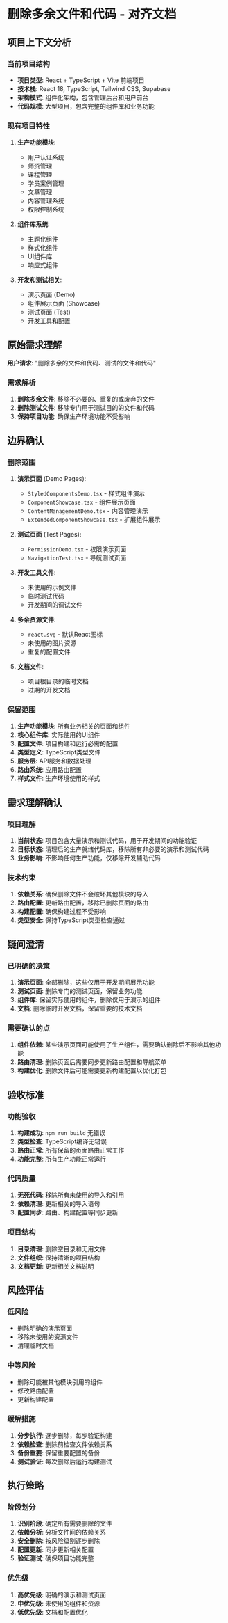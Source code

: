 # 删除多余文件和代码 - 对齐文档

## 项目上下文分析

### 当前项目结构
- **项目类型**: React + TypeScript + Vite 前端项目
- **技术栈**: React 18, TypeScript, Tailwind CSS, Supabase
- **架构模式**: 组件化架构，包含管理后台和用户前台
- **代码规模**: 大型项目，包含完整的组件库和业务功能

### 现有项目特性
1. **生产功能模块**:
   - 用户认证系统
   - 师资管理
   - 课程管理
   - 学员案例管理
   - 文章管理
   - 内容管理系统
   - 权限控制系统

2. **组件库系统**:
   - 主题化组件
   - 样式化组件
   - UI组件库
   - 响应式组件

3. **开发和测试相关**:
   - 演示页面 (Demo)
   - 组件展示页面 (Showcase)
   - 测试页面 (Test)
   - 开发工具和配置

## 原始需求理解

**用户请求**: "删除多余的文件和代码、测试的文件和代码"

### 需求解析
1. **删除多余文件**: 移除不必要的、重复的或废弃的文件
2. **删除测试文件**: 移除专门用于测试目的的文件和代码
3. **保持项目功能**: 确保生产环境功能不受影响

## 边界确认

### 删除范围
1. **演示页面** (Demo Pages):
   - `StyledComponentsDemo.tsx` - 样式组件演示
   - `ComponentShowcase.tsx` - 组件展示页面
   - `ContentManagementDemo.tsx` - 内容管理演示
   - `ExtendedComponentShowcase.tsx` - 扩展组件展示

2. **测试页面** (Test Pages):
   - `PermissionDemo.tsx` - 权限演示页面
   - `NavigationTest.tsx` - 导航测试页面

3. **开发工具文件**:
   - 未使用的示例文件
   - 临时测试代码
   - 开发期间的调试文件

4. **多余资源文件**:
   - `react.svg` - 默认React图标
   - 未使用的图片资源
   - 重复的配置文件

5. **文档文件**:
   - 项目根目录的临时文档
   - 过期的开发文档

### 保留范围
1. **生产功能模块**: 所有业务相关的页面和组件
2. **核心组件库**: 实际使用的UI组件
3. **配置文件**: 项目构建和运行必需的配置
4. **类型定义**: TypeScript类型文件
5. **服务层**: API服务和数据处理
6. **路由系统**: 应用路由配置
7. **样式文件**: 生产环境使用的样式

## 需求理解确认

### 项目理解
1. **当前状态**: 项目包含大量演示和测试代码，用于开发期间的功能验证
2. **目标状态**: 清理后的生产就绪代码库，移除所有非必要的演示和测试代码
3. **业务影响**: 不影响任何生产功能，仅移除开发辅助代码

### 技术约束
1. **依赖关系**: 确保删除文件不会破坏其他模块的导入
2. **路由配置**: 更新路由配置，移除已删除页面的路由
3. **构建配置**: 确保构建过程不受影响
4. **类型安全**: 保持TypeScript类型检查通过

## 疑问澄清

### 已明确的决策
1. **演示页面**: 全部删除，这些仅用于开发期间展示功能
2. **测试页面**: 删除专门的测试页面，保留业务功能
3. **组件库**: 保留实际使用的组件，删除仅用于演示的组件
4. **文档**: 删除临时开发文档，保留重要的技术文档

### 需要确认的点
1. **组件依赖**: 某些演示页面可能使用了生产组件，需要确认删除后不影响其他功能
2. **路由清理**: 删除页面后需要同步更新路由配置和导航菜单
3. **构建优化**: 删除文件后可能需要更新构建配置以优化打包

## 验收标准

### 功能验收
1. **构建成功**: `npm run build` 无错误
2. **类型检查**: TypeScript编译无错误
3. **路由正常**: 所有保留的页面路由正常工作
4. **功能完整**: 所有生产功能正常运行

### 代码质量
1. **无死代码**: 移除所有未使用的导入和引用
2. **依赖清理**: 更新相关的导入语句
3. **配置同步**: 路由、构建配置等同步更新

### 项目结构
1. **目录清理**: 删除空目录和无用文件
2. **文件组织**: 保持清晰的项目结构
3. **文档更新**: 更新相关文档说明

## 风险评估

### 低风险
- 删除明确的演示页面
- 移除未使用的资源文件
- 清理临时文档

### 中等风险
- 删除可能被其他模块引用的组件
- 修改路由配置
- 更新构建配置

### 缓解措施
1. **分步执行**: 逐步删除，每步验证构建
2. **依赖检查**: 删除前检查文件依赖关系
3. **备份重要**: 保留重要配置的备份
4. **测试验证**: 每次删除后运行构建测试

## 执行策略

### 阶段划分
1. **识别阶段**: 确定所有需要删除的文件
2. **依赖分析**: 分析文件间的依赖关系
3. **安全删除**: 按风险级别逐步删除
4. **配置更新**: 同步更新相关配置
5. **验证测试**: 确保项目功能完整

### 优先级
1. **高优先级**: 明确的演示和测试页面
2. **中优先级**: 未使用的组件和资源
3. **低优先级**: 文档和配置优化